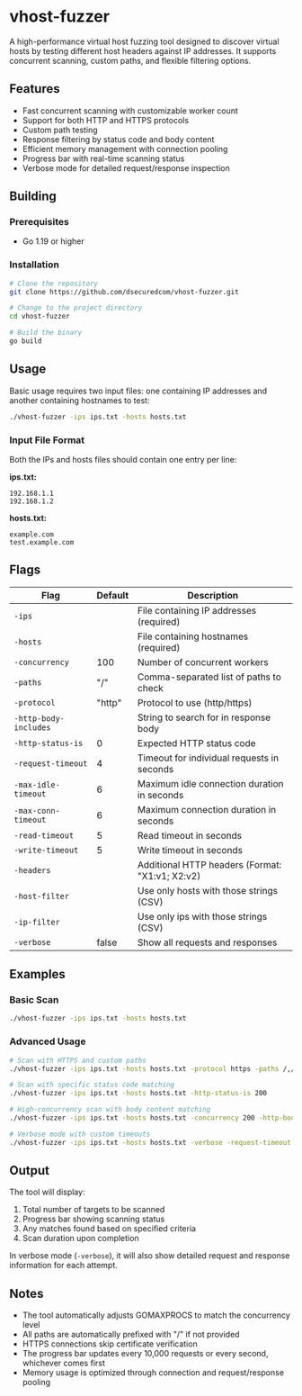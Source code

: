# vhost-fuzzer

A high-performance virtual host fuzzing tool designed to discover virtual hosts by testing different host headers against IP addresses. It supports concurrent scanning, custom paths, and flexible filtering options.

## Features

- Fast concurrent scanning with customizable worker count
- Support for both HTTP and HTTPS protocols
- Custom path testing
- Response filtering by status code and body content
- Efficient memory management with connection pooling
- Progress bar with real-time scanning status
- Verbose mode for detailed request/response inspection

## Building

### Prerequisites

- Go 1.19 or higher

### Installation

```bash
# Clone the repository
git clone https://github.com/dsecuredcom/vhost-fuzzer.git

# Change to the project directory
cd vhost-fuzzer

# Build the binary
go build
```

## Usage

Basic usage requires two input files: one containing IP addresses and another containing hostnames to test:

```bash
./vhost-fuzzer -ips ips.txt -hosts hosts.txt
```

### Input File Format

Both the IPs and hosts files should contain one entry per line:

**ips.txt:**
```
192.168.1.1
192.168.1.2
```

**hosts.txt:**
```
example.com
test.example.com
```

## Flags

| Flag                  | Default | Description                                     |
|-----------------------|---|-------------------------------------------------|
| `-ips`                | | File containing IP addresses (required)         |
| `-hosts`              | | File containing hostnames (required)            |
| `-concurrency`        | 100 | Number of concurrent workers                    |
| `-paths`              | "/" | Comma-separated list of paths to check          |
| `-protocol`           | "http" | Protocol to use (http/https)                    |
| `-http-body-includes` | | String to search for in response body           |
| `-http-status-is`     | 0 | Expected HTTP status code                       |
| `-request-timeout`    | 4 | Timeout for individual requests in seconds      |
| `-max-idle-timeout`   | 6 | Maximum idle connection duration in seconds     |
| `-max-conn-timeout`   | 6 | Maximum connection duration in seconds          |
| `-read-timeout`       | 5 | Read timeout in seconds                         |
| `-write-timeout`      | 5 | Write timeout in seconds                        |
| `-headers`            | | Additional HTTP headers (Format: "X1:v1; X2:v2) |
| `-host-filter`        | | Use only hosts with those strings (CSV)         |
| `-ip-filter`          | | Use only ips with those strings (CSV)           |
| `-verbose`            | false | Show all requests and responses                 |

## Examples

### Basic Scan
```bash
./vhost-fuzzer -ips ips.txt -hosts hosts.txt
```

### Advanced Usage
```bash
# Scan with HTTPS and custom paths
./vhost-fuzzer -ips ips.txt -hosts hosts.txt -protocol https -paths /,/admin,/api

# Scan with specific status code matching
./vhost-fuzzer -ips ips.txt -hosts hosts.txt -http-status-is 200

# High-concurrency scan with body content matching
./vhost-fuzzer -ips ips.txt -hosts hosts.txt -concurrency 200 -http-body-includes "Welcome"

# Verbose mode with custom timeouts
./vhost-fuzzer -ips ips.txt -hosts hosts.txt -verbose -request-timeout 10 -read-timeout 8
```

## Output

The tool will display:
1. Total number of targets to be scanned
2. Progress bar showing scanning status
3. Any matches found based on specified criteria
4. Scan duration upon completion

In verbose mode (`-verbose`), it will also show detailed request and response information for each attempt.

## Notes

- The tool automatically adjusts GOMAXPROCS to match the concurrency level
- All paths are automatically prefixed with "/" if not provided
- HTTPS connections skip certificate verification
- The progress bar updates every 10,000 requests or every second, whichever comes first
- Memory usage is optimized through connection and request/response pooling